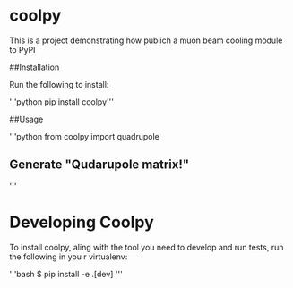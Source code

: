 # coolpy

This is a project demonstrating how publich a muon beam cooling module to PyPI

##Installation

Run the following to install:

'''python pip install coolpy'''

##Usage

'''python 
from coolpy import quadrupole

## Generate "Qudarupole matrix!"

'''

# Developing Coolpy

To install coolpy, aling with the tool you need to develop and run tests, run the following in you r virtualenv:

'''bash
$ pip install -e .[dev]
'''

